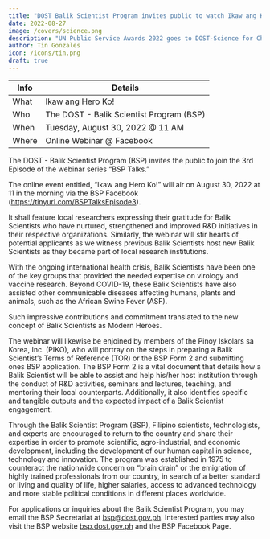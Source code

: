 ```yaml
---
title: "DOST Balik Scientist Program invites public to watch Ikaw ang Hero Ko! webinar on August 30"
date: 2022-08-27
image: /covers/science.png
description: "UN Public Service Awards 2022 goes to DOST-Science for Change Program"
author: Tin Gonzales
icon: /icons/tin.png
draft: true
---
```



<!-- Saturday, August 27, 2022
 -->

Info | Details 
--- | ---
What | Ikaw ang Hero Ko!
Who | The DOST - Balik Scientist Program (BSP)
When | Tuesday, August 30, 2022 @ 11 AM
Where | Online Webinar @ Facebook


<!-- On national heroes day, let us all together learn who are our modern-day heroes as fellow Filipinos speak about their love for the country and the need for more Filipino scientists to come home and serve the Philippines.  -->

The DOST - Balik Scientist Program (BSP) invites the public to join the 3rd Episode of the webinar series “BSP Talks.” 

The online event entitled, “Ikaw ang Hero Ko!” will air on August 30, 2022 at 11 in the morning via the BSP Facebook  (https://tinyurl.com/BSPTalksEpisode3). 

It shall feature local researchers expressing their gratitude for Balik Scientists who have nurtured, strengthened and improved R&D initiatives in their respective organizations. Similarly, the webinar will stir hearts of potential applicants as we witness previous Balik Scientists host new Balik Scientists as they became part of local research institutions.

With the ongoing international health crisis, Balik Scientists have been one of the key groups that provided the needed expertise on virology and vaccine research.  Beyond COVID-19, these Balik Scientists have also assisted other communicable diseases affecting humans, plants and animals, such as the African Swine Fever (ASF).  

Such impressive contributions and commitment translated to the new concept of Balik Scientists as Modern Heroes.

The webinar will likewise be enjoined by members of the Pinoy Iskolars sa Korea, Inc. (PIKO), who will portray on the steps in preparing a Balik Scientist’s Terms of Reference (TOR) or the BSP Form 2 and submitting ones BSP application. The BSP Form 2 is a vital document that details how a Balik Scientist will be able to assist and help his/her host institution through the conduct of R&D activities, seminars and lectures, teaching, and mentoring their local counterparts. Additionally, it also identifies specific and tangible outputs and the expected impact of a Balik Scientist engagement.

Through the Balik Scientist Program (BSP), Filipino scientists, technologists, and experts are encouraged to return to the country and share their expertise in order to promote scientific, agro-industrial, and economic development, including the development of our human capital in science, technology and innovation.  The program was established in 1975 to counteract the nationwide concern on “brain drain” or the emigration of highly trained professionals from our country, in search of a better standard or living and quality of life, higher salaries, access to advanced technology and more stable political conditions in different places worldwide.

For applications or inquiries about the Balik Scientist Program, you may email the BSP Secretariat at bsp@dost.gov.ph.  Interested parties may also visit the BSP website [bsp.dost.gov.ph](https://bsp.dost.gov.ph) and the BSP Facebook Page.
